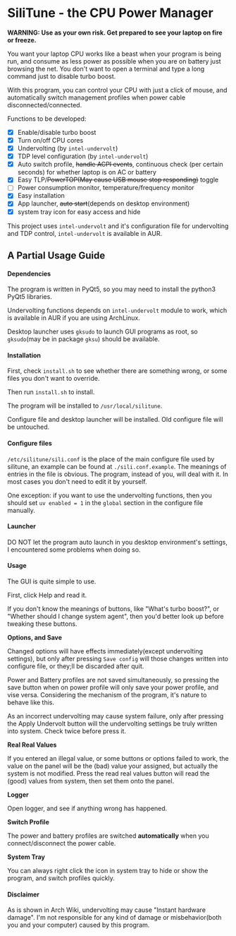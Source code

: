 # SiliTune - the CPU Power Manager

**WARNING: Use as your own risk. Get prepared to see your laptop on fire or freeze.**

You want your laptop CPU works like a beast when your program is being run, and consume as less power as possible when you are on battery just browsing the net. You don't want to open a terminal and type a long command just to disable turbo boost. 

With this program, you can control your CPU with just a click of mouse, and automatically switch management profiles when power cable disconnected/connected. 

Functions to be developed:

- [x] Enable/disable turbo boost
- [x] Turn on/off CPU cores
- [x] Undervolting (by `intel-undervolt`)
- [x] TDP level configuration (by `intel-undervolt`)
- [x] Auto switch profile, ~~handle ACPI events~~, continuous check (per certain seconds) for whether laptop is on AC or battery
- [x] Easy TLP/~~PowerTOP(May cause USB mouse stop responding)~~ toggle
- [ ] Power consumption monitor, temperature/frequency monitor
- [x] Easy installation
- [x] App launcher, ~~auto start~~(depends on desktop environment)
- [x] system tray icon for easy access and hide

This project uses `intel-undervolt` and it's configuration file for undervolting and TDP control, `intel-undervolt` is available in AUR.

## A Partial Usage Guide

#### **Dependencies**

The program is written in PyQt5, so you may need to install the python3 PyQt5 libraries. 

Undervolting functions depends on `intel-undervolt` module to work, which is available in AUR if you are using ArchLinux. 

Desktop launcher uses `gksudo` to launch GUI programs as root, so `gksudo`(may be in package `gksu`) should be available. 

#### **Installation**

First, check `install.sh` to see whether there are something wrong, or some files you don't want to override. 

Then run `install.sh` to install. 

The program will be installed to `/usr/local/silitune`.

Configure file and desktop launcher will be installed. Old configure file will be untouched. 

#### **Configure files**

`/etc/silitune/sili.conf` is the place of the main configure file used by silitune, an example can be found at `./sili.conf.example`. The meanings of entries in the file is obvious. The program, instead of you, will deal with it. In most cases you don't need to edit it by yourself. 

One exception: if you want to use the undervolting functions, then you should set `uv enabled = 1` in the `global` section in the configure file manually. 

#### **Launcher**

DO NOT let the program auto launch in you desktop environment's settings, I encountered some problems when doing so. 

####  **Usage**

The GUI is quite simple to use. 

First, click Help and read it. 

If you don't know the meanings of buttons, like "What's turbo boost?", or "Whether should I change system agent", then you'd better look up before tweaking these buttons. 

**Options, and Save**

Changed options will have effects immediately(except undervolting settings), but only after pressing `Save config` will those changes written into configure file, or they;ll be discarded after quit. 

Power and Battery profiles are not saved simultaneously, so pressing the save button when on power profile will only save your power profile, and vise versa. Considering the mechanism of the program, it's nature to behave like this. 

As an incorrect undervolting may cause system failure, only after pressing the Apply Undervolt button will the undervolting settings be truly written into system. Check twice before press it. 

**Real Real Values**

If you entered an illegal value, or some buttons or options failed to work, the value on the panel will be the (bad) value your assigned, but actually the system is not modified. Press the read real values button will read the (good) values from system, then set them onto the panel. 

**Logger**

Open logger, and see if anything wrong has happened. 

**Switch Profile**

The power and battery profiles are switched **automatically** when you connect/disconnect the power cable. 

**System Tray**

You can always right click the icon in system tray to hide or show the program, and switch profiles quickly. 

#### Disclaimer

As is shown in Arch Wiki, undervolting may cause "Instant hardware damage". I'm not responsible for any kind of damage or misbehavior(both you and your computer) caused by this program. 